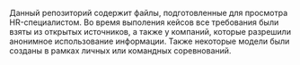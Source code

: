 Данный репозиторий содержит файлы, подготовленные для просмотра HR-специалистом.
Во время выполения кейсов все требования были взяты из открытых источников, а также у компаний, которые разрешили анонимное использование информации.
Также некоторые модели были созданы в рамках личных или командных соревнований.
